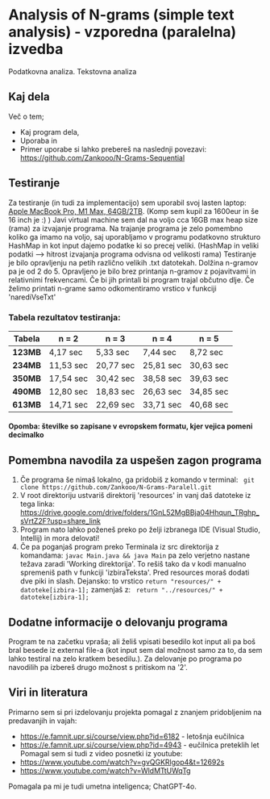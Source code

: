 # Analysis of N-grams (simple text analysis) - vzporedna (paralelna) izvedba 

Podatkovna analiza. Tekstovna analiza

## Kaj dela
Več o tem;
- Kaj program dela,
- Uporaba in
- Primer uporabe
si lahko prebereš na naslednji povezavi:
https://github.com/Zankooo/N-Grams-Sequential

## Testiranje
Za testiranje (in tudi za implementacijo) sem uporabil svoj lasten laptop: <ins>Apple MacBook Pro, M1 Max, 64GB/2TB</ins>.
(Komp sem kupil za 1600eur in še 16 inch je :) )
Javi virtual machine sem dal na voljo cca 16GB max heap size (rama) za izvajanje programa. Na trajanje programa je zelo pomembno koliko ga imamo na voljo, saj uporabljamo v programu podatkovno strukturo HashMap in kot input dajemo podatke ki so precej veliki. (HashMap in veliki podatki --> hitrost izvajanja programa odvisna od velikosti rama)</ins>
Testiranje je bilo opravljenju na petih različno velikih .txt datotekah. Dolžina n-gramov pa je od 2 do 5. Opravljeno je bilo brez printanja n-gramov z pojavitvami in relativnimi frekvencami. Če bi jih printali bi program trajal občutno dlje. Če želimo printati n-grame samo odkomentiramo vrstico v funkciji 'narediVseTxt'

### Tabela rezultatov testiranja:

Tabela    | n = 2     | n = 3     | n = 4     | n = 5
----------|-----------|-----------|-----------|-----------
**123MB** | 4,17 sec  | 5,33 sec  | 7,44 sec  | 8,72 sec 
**234MB** | 11,53 sec | 20,77 sec | 25,81 sec | 30,63 sec 
**350MB** | 17,54 sec | 30,42 sec | 38,58 sec | 39,63 sec 
**490MB** | 12,80 sec | 18,83 sec | 26,63 sec | 34,85 sec 
**613MB** | 14,71 sec | 22,69 sec | 33,71 sec | 40,68 sec


#### Opomba: številke so zapisane v evropskem formatu, kjer vejica pomeni decimalko



## Pomembna navodila za uspešen zagon programa 
1. Če programa še nimaš lokalno, ga pridobiš z komando v terminal:
   ` git clone https://github.com/Zankooo/N-Grams-Paralell.git`
2. V root direktoriju ustvariš direktorij 'resources' in vanj daš datoteke iz tega linka:
https://drive.google.com/drive/folders/1GnL52MgBBja04Hhqun_TRghp_sVrtZ2F?usp=share_link
3. Program nato lahko poženeš preko po želji izbranega IDE (Visual Studio, Intellij) in mora delovati!
4. Če pa poganjaš program preko Terminala iz src direktorija z komandama:
` javac Main.java && java Main `
pa zelo verjetno nastane težava zaradi 'Working direktorija'. To rešiš tako da v kodi manualno spremeniš path v funkciji 'izbiraTeksta'. Pred resources moraš dodati dve piki in slash. Dejansko:
to vrstico ` return "resources/" + datoteke[izbira-1]; ` zamenjaš z:
`  return "../resources/" + datoteke[izbira-1]; `

## Dodatne informacije o delovanju programa
Program te na začetku vpraša; ali želiš vpisati besedilo kot input ali pa boš bral besede iz external file-a (kot input sem dal možnost samo za to, da sem lahko testiral na zelo kratkem besedilu.). Za delovanje po programa po navodilih pa izbereš drugo možnost s pritiskom na '2'.



## Viri in literatura
Primarno sem si pri izdelovanju projekta pomagal z znanjem pridobljenim na predavanjih in vajah:
- https://e.famnit.upr.si/course/view.php?id=6182 - letošnja eučilnica
- https://e.famnit.upr.si/course/view.php?id=4943 - eučilnica preteklih let
Pomagal sem si tudi z video posnetki iz youtube:
- https://www.youtube.com/watch?v=gvQGKRlgop4&t=12692s
- https://www.youtube.com/watch?v=WldMTtUWqTg

Pomagala pa mi je tudi umetna inteligenca; ChatGPT-4o. 

